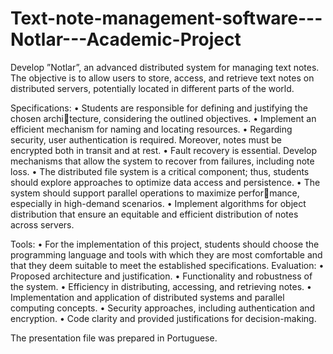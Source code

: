 # Text-note-management-software---Notlar---Academic-Project
Develop ”Notlar”, an advanced distributed system for managing text notes. The objective is to allow users to store, access, and retrieve text notes on distributed servers, potentially located in different parts of the world.

Specifications:
• Students are responsible for defining and justifying the chosen architecture, considering the outlined objectives.
• Implement an efficient mechanism for naming and locating resources.
• Regarding security, user authentication is required. Moreover, notes
must be encrypted both in transit and at rest.
• Fault recovery is essential. Develop mechanisms that allow the system
to recover from failures, including note loss.
• The distributed file system is a critical component; thus, students
should explore approaches to optimize data access and persistence.
• The system should support parallel operations to maximize performance, especially in high-demand scenarios.
• Implement algorithms for object distribution that ensure an equitable
and efficient distribution of notes across servers.

Tools:
• For the implementation of this project, students should choose the
programming language and tools with which they are most comfortable
and that they deem suitable to meet the established specifications.
Evaluation:
• Proposed architecture and justification.
• Functionality and robustness of the system.
• Efficiency in distributing, accessing, and retrieving notes.
• Implementation and application of distributed systems and parallel
computing concepts.
• Security approaches, including authentication and encryption.
• Code clarity and provided justifications for decision-making.

The presentation file was prepared in Portuguese.
